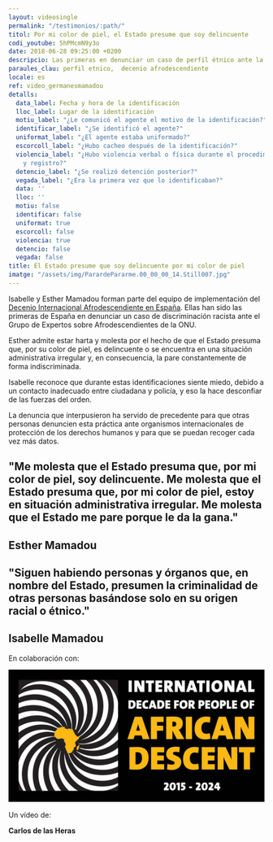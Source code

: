 ```yaml
---
layout: videosingle
permalink: "/testimonios/:path/"
titol: Por mi color de piel, el Estado presume que soy delincuente
codi_youtube: 5hPMcmN9y3o
date: 2018-06-28 09:25:00 +0200
descripcio: Las primeras en denunciar un caso de perfil étnico ante la ONU
paraules_clau: perfil etnico,  decenio afrodescendiente
locale: es
ref: video_germanesmamadou
detalls:
  data_label: Fecha y hora de la identificación
  lloc_label: Lugar de la identificación
  motiu_label: "¿Le comunicó el agente el motivo de la identificación?"
  identificar_label: "¿Se identificó el agente?"
  uniformat_label: "¿El agente estaba uniformado?"
  escorcoll_label: "¿Hubo cacheo después de la identificación?"
  violencia_label: "¿Hubo violencia verbal o física durante el procedimiento de identificación
    y registro?"
  detencio_label: "¿Se realizó detención posterior?"
  vegada_label: "¿Era la primera vez que lo identificaban?"
  data: ''
  lloc: ''
  motiu: false
  identificar: false
  uniformat: true
  escorcoll: false
  violencia: true
  detencio: false
  vegada: false
title: El Estado presume que soy delincuente por mi color de piel
imatge: "/assets/img/ParardePararme.00_00_00_14.Still007.jpg"
---
```

Isabelle y Esther Mamadou forman parte del equipo de implementación del [Decenio Internacional Afrodescendiente en España](http://www.un.org/es/events/africandescentdecade/). Ellas han sido las primeras de España en denunciar un caso de discriminación racista ante el Grupo de Expertos sobre Afrodescendientes de la ONU.

Esther admite estar harta y molesta por el hecho de que el Estado presuma que, por su color de piel, es delincuente o se encuentra en una situación administrativa irregular y, en consecuencia, la pare constantemente de forma indiscriminada.

Isabelle reconoce que durante estas identificaciones siente miedo, debido a un contacto inadecuado entre ciudadana y policía, y eso la hace desconfiar de las fuerzas del orden.

La denuncia que interpusieron ha servido de precedente para que otras personas denuncien esta práctica ante organismos internacionales de protección de los derechos humanos y para que se puedan recoger cada vez más datos.

## "Me molesta que el Estado presuma que, por mi color de piel, soy delincuente. Me molesta que el Estado presuma que, por mi color de piel, estoy en situación administrativa irregular. Me molesta que el Estado me pare porque le da la gana."

## **Esther Mamadou**

## "Siguen habiendo personas y órganos que, en nombre del Estado, presumen la criminalidad de otras personas basándose solo en su origen racial o étnico."

## **Isabelle Mamadou**

En colaboración con:

![](/assets/img/emblem_EN.png)

Un vídeo de:

**Carlos de las Heras**